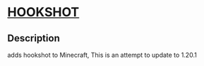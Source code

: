 # [HOOKSHOT](https://modrinth.com/mod/hookshot)

## Description

adds hookshot to Minecraft, This is an attempt to update to 1.20.1
